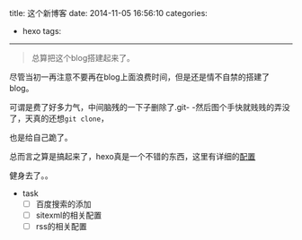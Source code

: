 title: 这个新博客
date: 2014-11-05 16:56:10
categories: 
- hexo
tags:
---

> 总算把这个blog搭建起来了。

尽管当初一再注意不要再在blog上面浪费时间，但是还是情不自禁的搭建了blog。

可谓是费了好多力气，中间脑残的一下子删除了.git- -然后图个手快就贱贱的弄没了，天真的还想`git clone`，

也是给自己跪了。

总而言之算是搞起来了，hexo真是一个不错的东西，这里有详细的[配置](http://zipperary.com/categories/hexo/)

健身去了。。

- task
    - [ ] 百度搜索的添加
    - [ ] sitexml的相关配置
    - [ ] rss的相关配置
